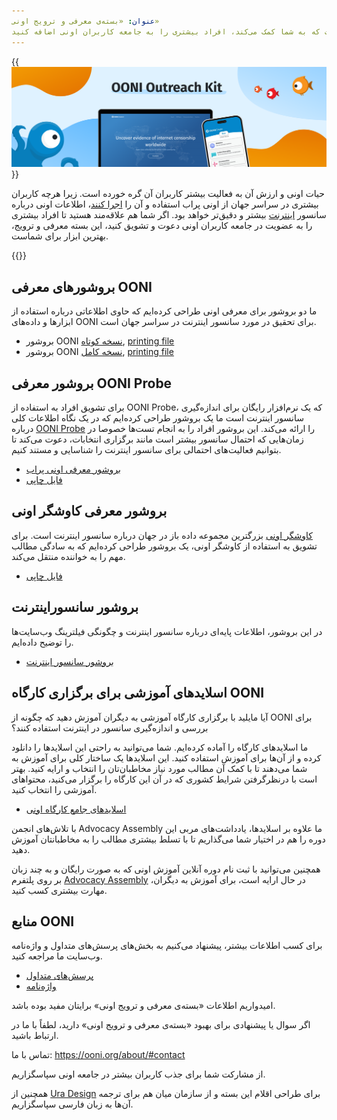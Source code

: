 ```yaml
---
عنوان: «بسته‌ی معرفی و ترویج اونی»
توضیحات: «بسته‌ی معرفی و ترویج اونی» همانطور که از نامش پیداست، ابزاری است که به شما کمک می‌‌کند، افراد بیشتری را به جامعه کاربران اونی اضافه کنید.
---
```


{{<img src="images/image1.png" title="عُدة التوعية لـ OONI" alt="عُدة التوعية لـ OONI">}}

حیات اونی و ارزش آن به فعالیت بیشتر کاربران آن گره خورده است. زیرا هرچه کاربران بیشتری در سراسر جهان از اونی پراب  استفاده و آن را [اجرا کنند](https://ooni.org/install/)، اطلاعات اونی درباره سانسور [اینترنت](https://ooni.org/data) بیشتر و دقیق‌تر خواهد بود. 
اگر شما هم علاقه‌مند هستید تا افراد بیشتری را به عضویت در جامعه کاربران اونی دعوت و تشویق کنید، این بسته معرفی و ترویج،‌ بهترین ابزار برای شماست.

{{<table-of-contents>}}
## بروشورهای معرفی OONI

ما دو بروشور برای معرفی اونی طراحی کرده‌ایم که حاوی اطلاعاتی درباره استفاده از ابزارها و داده‌های OONI برای تحقیق در مورد سانسور اینترنت در سراسر جهان است.

* بروشور OONI [نسخه کوتاه](<./files/FA/OONI Short Brochure for printing FA.pdf>), [printing file](<./files/FA/Short Brochure A4 2F FA.indd>)
* بروشور OONI [نسخه کامل](<./files/FA/OONI Long Brochure for printing FA.pdf>), [printing file](<./files/FA/Long Brochure A5 booklet FA.indd>)

## بروشور معرفی OONI Probe

برای تشویق افراد به استفاده از OONI Probe، که یک نرم‌افزار رایگان برای اندازه‌گیری سانسور اینترنت است ما یک بروشور طراحی‌ کرده‌ایم که در یک نگاه اطلاعات کلی درباره [OONI Probe](https://ooni.org/install/) را ارائه می‌کند. این بروشور افراد را به انجام تست‌ها خصوصا در زمان‌هایی که احتمال سانسور بیشتر است مانند برگزاری انتخابات، دعوت می‌کند تا بتوانیم فعالیت‌های احتمالی برای سانسور اینترنت را شناسایی و مستند کنیم.

* [بروشور معرفی اونی پراب](<./files/FA/OONI Probe Fact Sheet for printing FA.pdf>)
* [فایل چاپی](<./files/OONI Probe Fact Sheet A5 back and front FA.indd>)

## بروشور معرفی کاوشگر اونی

[کاوشگر اونی](https://explorer.ooni.org/fa/) بزرگترین مجموعه داده باز در جهان درباره سانسور اینترنت است. برای تشویق به استفاده از کاوشگر اونی، یک بروشور طراحی کرده‌ایم که به سادگی مطالب مهم را به خواننده منتقل می‌کند.

* [فایل چاپی](<./files/FA/OONI Explorer Fact Sheet A5 back and front FA.indd>)

## بروشور سانسوراینترنت
 
در این بروشور، اطلاعات پایه‌ای درباره سانسور اینترنت و چگونگی فیلترینگ وب‌سایت‌ها را توضیح داده‌ایم.

* [بروشور سانسور اینترنت](<./files/FA/Internet Censorship Fact Sheet for printing FA.pdf>)

## اسلایدهای آموزشی برای برگزاری کارگاه OONI

آیا مایلید با برگزاری کارگاه آموزشی به دیگران آموزش دهید که چگونه از OONI برای بررسی و اندازه‌گیری سانسور در اینترنت استفاده کنند؟

ما اسلایدهای کارگاه را آماده کرده‌ایم. شما می‌توانید به راحتی این اسلایدها را دانلود کرده و از آن‌ها برای آموزش استفاده کنید. این اسلایدها یک ساختار کلی برای آموزش به شما می‌دهند تا با کمک آن مطالب مورد نیاز مخاطبان‌تان را انتخاب و ارایه کنید. بهتر است با درنظرگرفتن شرایط کشوری که در آن این کارگاه را برگزار می‌کنید، محتواهای آموزشی را انتخاب کنید.

* [اسلایدهای جامع کارگاه‌ اونی](https://docs.google.com/presentation/d/1c55ix7Bh9hu3EQiRG5TC1qjczJnZbG_K1PCBAkCfNdA/edit?usp=sharing)

با تلاش‌های انجمن Advocacy Assembly ما علاوه بر اسلایدها، یادداشت‌های مربی این دوره را هم در اختیار شما می‌گذاریم تا با تسلط بیشتری مطالب را به مخاطبانتان آموزش دهید.

همچنین می‌توانید با ثبت نام دوره آنلاین آموزش اونی که به صورت رایگان و به چند زبان بر روی پلتفرم [Advocacy Assembly](https://advocacyassembly.org/fa/courses/63/#/chapter/1/lesson/1) در حال ارایه است، برای آموزش به دیگران، مهارت بیشتری کسب کنید.

## منابع OONI

برای کسب اطلاعات بیشتر، پیشنهاد می‌کنیم به بخش‌های پرسش‌های متداول و واژه‌نامه وب‌سایت ما مراجعه کنید.

* [پرسش‌های متداول](https://ooni.org/fa/support/faq/)
* [واژه‌نامه](https://ooni.org/fa/support/glossary/)


امیدواریم اطلاعات «بسته‌ی معرفی و ترویج اونی» برایتان مفید بوده باشد.

اگر سوال یا پیشنهادی برای بهبود «بسته‌ی معرفی و ترویج اونی» دارید، لطفاً با ما در ارتباط باشید.

تماس با ما: https://ooni.org/about/#contact

از مشارکت شما برای جذب کاربران بیشتر در جامعه اونی سپاسگزاریم. 

همچنین از [Ura Design](https://ura.design/) برای طراحی اقلام این بسته و از سازمان میان هم برای ترجمه آن‌ها به زبان فارسی سپاسگزاریم.

